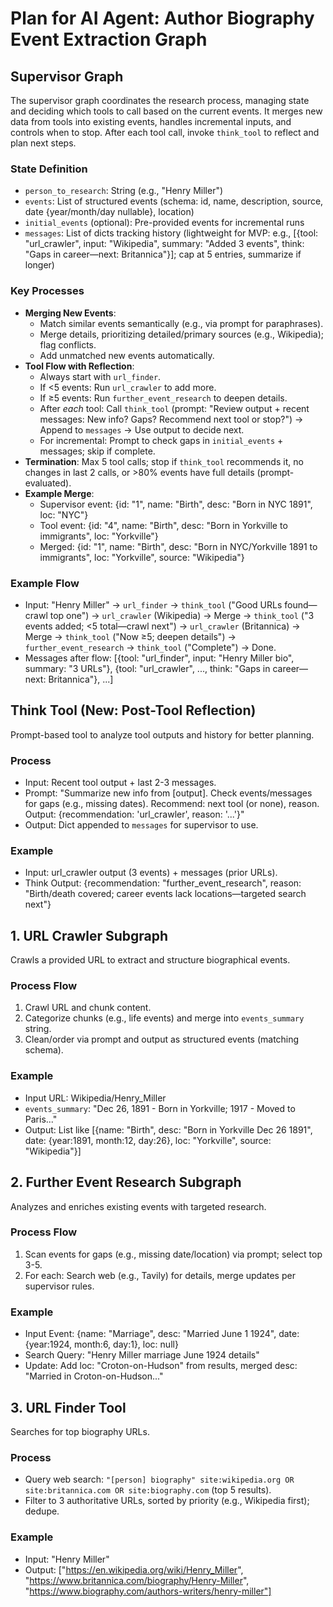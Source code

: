 # Plan for AI Agent: Author Biography Event Extraction Graph

## Supervisor Graph

The supervisor graph coordinates the research process, managing state and deciding which tools to call based on the current events. It merges new data from tools into existing events, handles incremental inputs, and controls when to stop. After each tool call, invoke `think_tool` to reflect and plan next steps.

### State Definition

- `person_to_research`: String (e.g., "Henry Miller")
- `events`: List of structured events (schema: id, name, description, source, date {year/month/day nullable}, location)
- `initial_events` (optional): Pre-provided events for incremental runs
- `messages`: List of dicts tracking history (lightweight for MVP: e.g., [{tool: "url_crawler", input: "Wikipedia", summary: "Added 3 events", think: "Gaps in career—next: Britannica"}]; cap at 5 entries, summarize if longer)

### Key Processes

- **Merging New Events**:
  - Match similar events semantically (e.g., via prompt for paraphrases).
  - Merge details, prioritizing detailed/primary sources (e.g., Wikipedia); flag conflicts.
  - Add unmatched new events automatically.
- **Tool Flow with Reflection**:
  - Always start with `url_finder`.
  - If <5 events: Run `url_crawler` to add more.
  - If ≥5 events: Run `further_event_research` to deepen details.
  - After _each_ tool: Call `think_tool` (prompt: "Review output + recent messages: New info? Gaps? Recommend next tool or stop?") → Append to `messages` → Use output to decide next.
  - For incremental: Prompt to check gaps in `initial_events` + messages; skip if complete.
- **Termination**: Max 5 tool calls; stop if `think_tool` recommends it, no changes in last 2 calls, or >80% events have full details (prompt-evaluated).
- **Example Merge**:
  - Supervisor event: {id: "1", name: "Birth", desc: "Born in NYC 1891", loc: "NYC"}
  - Tool event: {id: "4", name: "Birth", desc: "Born in Yorkville to immigrants", loc: "Yorkville"}
  - Merged: {id: "1", name: "Birth", desc: "Born in NYC/Yorkville 1891 to immigrants", loc: "Yorkville", source: "Wikipedia"}

### Example Flow

- Input: "Henry Miller" → `url_finder` → `think_tool` ("Good URLs found—crawl top one") → `url_crawler` (Wikipedia) → Merge → `think_tool` ("3 events added; <5 total—crawl next") → `url_crawler` (Britannica) → Merge → `think_tool` ("Now ≥5; deepen details") → `further_event_research` → `think_tool` ("Complete") → Done.
- Messages after flow: [{tool: "url_finder", input: "Henry Miller bio", summary: "3 URLs"}, {tool: "url_crawler", ..., think: "Gaps in career—next: Britannica"}, ...]

## Think Tool (New: Post-Tool Reflection)

Prompt-based tool to analyze tool outputs and history for better planning.

### Process

- Input: Recent tool output + last 2-3 messages.
- Prompt: "Summarize new info from [output]. Check events/messages for gaps (e.g., missing dates). Recommend: next tool (or none), reason. Output: {recommendation: 'url_crawler', reason: '...'}"
- Output: Dict appended to `messages` for supervisor to use.

### Example

- Input: url_crawler output (3 events) + messages (prior URLs).
- Think Output: {recommendation: "further_event_research", reason: "Birth/death covered; career events lack locations—targeted search next"}

## 1. URL Crawler Subgraph

Crawls a provided URL to extract and structure biographical events.

### Process Flow

1. Crawl URL and chunk content.
2. Categorize chunks (e.g., life events) and merge into `events_summary` string.
3. Clean/order via prompt and output as structured events (matching schema).

### Example

- Input URL: Wikipedia/Henry_Miller
- `events_summary`: "Dec 26, 1891 - Born in Yorkville; 1917 - Moved to Paris..."
- Output: List like [{name: "Birth", desc: "Born in Yorkville Dec 26 1891", date: {year:1891, month:12, day:26}, loc: "Yorkville", source: "Wikipedia"}]

## 2. Further Event Research Subgraph

Analyzes and enriches existing events with targeted research.

### Process Flow

1. Scan events for gaps (e.g., missing date/location) via prompt; select top 3-5.
2. For each: Search web (e.g., Tavily) for details, merge updates per supervisor rules.

### Example

- Input Event: {name: "Marriage", desc: "Married June 1 1924", date: {year:1924, month:6, day:1}, loc: null}
- Search Query: "Henry Miller marriage June 1924 details"
- Update: Add loc: "Croton-on-Hudson" from results, merged desc: "Married in Croton-on-Hudson..."

## 3. URL Finder Tool

Searches for top biography URLs.

### Process

- Query web search: `"[person] biography" site:wikipedia.org OR site:britannica.com OR site:biography.com` (top 5 results).
- Filter to 3 authoritative URLs, sorted by priority (e.g., Wikipedia first); dedupe.

### Example

- Input: "Henry Miller"
- Output: ["https://en.wikipedia.org/wiki/Henry_Miller", "https://www.britannica.com/biography/Henry-Miller", "https://www.biography.com/authors-writers/henry-miller"]
